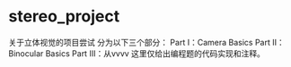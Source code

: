 # stereo_project
关于立体视觉的项目尝试
分为以下三个部分：
Part Ⅰ：Camera Basics
Part Ⅱ：Binocular Basics
Part Ⅲ：从vvvv
这里仅给出编程题的代码实现和注释。
